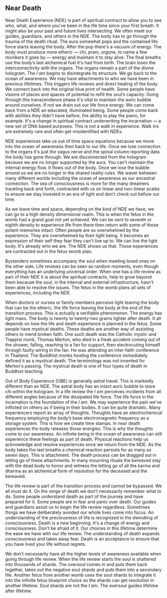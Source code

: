 
## Near Death


Near Death Experience (NDE) is part of spiritual contract to allow you to see who,
what,
and where you've been in the life time since your first breath.
It might also be your past and future lives intersecting.
We often meet our guides,
guardians,
and others in the NDE.
The body has to go through the trauma of the death ritual.
The aura somewhat pops and the contained life force starts leaving the body.
After the pop there's a vacuum of energy.
The body must produce more etheric
&mdash;
chi,
prani,
orgone,
to name a few monikers it goes by
&mdash;
energy and maintain it to stay alive.
The final breaths use the body’s last alchemical fuel it's had from birth.
The brain loses the interconnectivity with the organs.
The organs remain a part of the divine hologram.
The *I am* begins to disintegrate its structure.
We go back to the ocean of awareness.
We may have attachments to who we have been in previous lifetimes.
This triggers life reviews and direct healing of the body.
We connect back into the original blue print of health.
Some people have visions of places and spaces of potential to refill the soul’s capacity.
Going through this transcendence phase it's vital to maintain the auric bubble around ourselves.
If not we drain out our life force energy.
We can come back from a NDE an educated,
illuminated being.
Some people come back with abilities they didn't have before,
the ability to play the piano,
for example.
It's a change in spiritual contract underwriting the incarnation
&mdash;
a new set of DNA based purposes.
This is not a walk in experience.
Walk ins are extremely rare and often get misidentified with NDEs.


NDE experiences take us out of time space equations because we move into the ocean of awareness then back to our life.
Once we lose connection to the organs it's just the vagus nerve and the spinal column reporting data the body has gone through.
We are disconnected from the hologram because we are no longer supported by the aura.
You can’t maintain the internal energy flow.
It flows out of the body.
Once we lose the bubble around us we are no longer in the shared reality rules.
We waver between many different worlds including the ocean of awareness as our ancestral connection.
The sea of consciousness is more for the many dreamers traveling back and forth,
contracted with us on linear and non-linear scales to ensure we stay invested in an era of light and don’t check out before our time.

As we leave time and space,
depending on the kind of NDE we have,
we can go to a high density dimensional realm.
This is when the fetus in the womb had a grand goal not yet achieved.
We can be sent to seventh  or eighth density to experience life from there then return with some of those potent memories intact.
Often people are so overwhelmed by the experience.
They are overwhelmed by their light being.
It becomes an expression of their self they fear they can't live up to.
We can live the light body.
It's already who we are.
The NDE shows us that.
Those experiences are contracted out in the fetus womb plan.


Bystanders sometimes accompany the soul when meeting loved ones on the other side.
Life reviews can be seen as random moments,
even though everything has an underlying universal order.
When one has a life review as part of their NDE it is about the spiritual contracts,
help to grow beyond them because the soul,
in the internal and external infrastructure,
hasn’t been able to resolve the issues.
The fetus in the womb plans all sets of experiences,
including the NDE.

When doctors or nurses or family members perceive light leaving the body that can be the etheric,
the life force leaving the body at the end of the transition process.
This is actually a verifiable phenomenon.
The energy has light mass.
The body is twenty to twenty-two grams lighter after death.
It all depends on how the life and death experience is planned in the fetus.
Some people have mystical deaths.
These deaths are another way of assisting others to mend broken faith.
One such death was the Catholic mystic and Trappist monk,
Thomas Merton,
who died in a freak accident coming out of the shower,
falling,
reaching to a fan for support,
then electrocuting himself through faulty wiring in the fan.
He was attending an inter-faith conference in Thailand.
The Buddhist monks hosting the conference immediately defined it as a mystical death.
The terminology was not invented for Merton's passing.
The mystical death is one of four types of death in Buddhist teaching.

Out of Body Experience (OBE) is generally astral travel.
This is markedly different than an NDE.
The astral body has an intact auric bubble to store chi within the hologram.
In a life review the *I am* perceives incidents from all different angles because of the dissipated life force.
The life force in the incarnation is the foundation of the *I am*.
We may experience the pain we've inflicted on others as if being in their bodies.
It can be quite dramatic.
Many experiencers report an array of thoughts.
Thoughts have an electrochemical frequency employing the body’s base electromagnetic frequency as a storage system.
This is how we create time stamps.
In near death experiences the body releases those energies.
This is why the thoughts come to our awareness.
An infinite being in the ocean of awareness can still experience these feelings as part of death.
Physical reactions help us acknowledge and resolve experiences once we return from the NDE.
As the body takes the last breaths a chemical reaction persists for as many as seven days.
This is attachment.
The death process can be dragged out in letting go of these attachments.
In many mourning rituals the bereaved stay with the dead body to honor and witness the letting go of all the karma and dharma as an alchemical form of resolution for the deceased and the bereaved.

The life review is part of the transition process and cannot be bypassed.
We all must do it.
On the verge of death we don’t necessarily remember what to do.
Some people understand death as part of the journey and have prepared for it.
Some people are in fear and panic over death.
Our guides and guardians assist us to begin the life review regardless.
Sometimes things we have deliberately avoided our whole lives come into focus.
An understanding of the preciousness of life is recognized in the dwindling of consciousness.
Death is a new beginning.
It's a change of energy and consciousness.
Don't be afraid of it.
Our choices in this lifetime determine the ease we have with our life review.
The understanding of death expands consciousness and takes away fear.
Death is an acceptance to ensure that you have lived your life without regrets.

We don't necessarily have all the higher levels of awareness available when going through life review.
When the life review starts the soul is shattered into thousands of shards.
The oversoul comes in and puts them back together,
takes out the negative soul shards and puts them into a secondary file.
Another fetus from another womb uses the soul shards to integrate it into the infinite fetus blueprint choice so the shards can get resolution in another lifetime.
Soul shards are not the *I am*.
The oversoul guides lifetime after lifetime.
